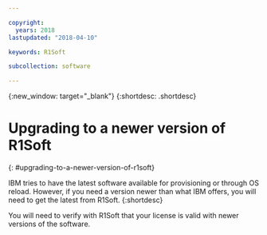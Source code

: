 ```yaml
---

copyright:
  years: 2018
lastupdated: "2018-04-10"

keywords: R1Soft

subcollection: software

---
```


{:new_window: target="_blank"}
{:shortdesc: .shortdesc}

# Upgrading to a newer version of R1Soft
{: #upgrading-to-a-newer-version-of-r1soft}

IBM tries to have the latest software available for provisioning or through OS reload. However, if you need a version newer than what IBM offers, you will need to get the latest from R1Soft.
{:shortdesc}

You will need to verify with R1Soft that your license is valid with newer versions of the software.
